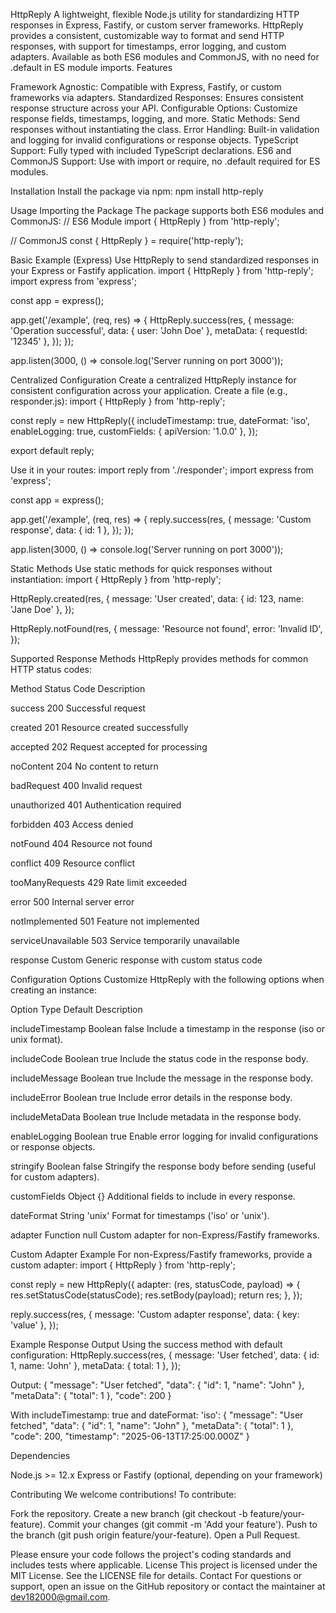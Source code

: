 HttpReply
A lightweight, flexible Node.js utility for standardizing HTTP responses in Express, Fastify, or custom server frameworks. HttpReply provides a consistent, customizable way to format and send HTTP responses, with support for timestamps, error logging, and custom adapters. Available as both ES6 modules and CommonJS, with no need for .default in ES module imports.
Features

Framework Agnostic: Compatible with Express, Fastify, or custom frameworks via adapters.
Standardized Responses: Ensures consistent response structure across your API.
Configurable Options: Customize response fields, timestamps, logging, and more.
Static Methods: Send responses without instantiating the class.
Error Handling: Built-in validation and logging for invalid configurations or response objects.
TypeScript Support: Fully typed with included TypeScript declarations.
ES6 and CommonJS Support: Use with import or require, no .default required for ES modules.

Installation
Install the package via npm:
npm install http-reply

Usage
Importing the Package
The package supports both ES6 modules and CommonJS:
// ES6 Module
import { HttpReply } from 'http-reply';

// CommonJS
const { HttpReply } = require('http-reply');

Basic Example (Express)
Use HttpReply to send standardized responses in your Express or Fastify application.
import { HttpReply } from 'http-reply';
import express from 'express';

const app = express();

app.get('/example', (req, res) => {
  HttpReply.success(res, {
    message: 'Operation successful',
    data: { user: 'John Doe' },
    metaData: { requestId: '12345' },
  });
});

app.listen(3000, () => console.log('Server running on port 3000'));

Centralized Configuration
Create a centralized HttpReply instance for consistent configuration across your application.
Create a file (e.g., responder.js):
import { HttpReply } from 'http-reply';

const reply = new HttpReply({
  includeTimestamp: true,
  dateFormat: 'iso',
  enableLogging: true,
  customFields: { apiVersion: '1.0.0' },
});

export default reply;

Use it in your routes:
import reply from './responder';
import express from 'express';

const app = express();

app.get('/example', (req, res) => {
  reply.success(res, {
    message: 'Custom response',
    data: { id: 1 },
  });
});

app.listen(3000, () => console.log('Server running on port 3000'));

Static Methods
Use static methods for quick responses without instantiation:
import { HttpReply } from 'http-reply';

HttpReply.created(res, {
  message: 'User created',
  data: { id: 123, name: 'Jane Doe' },
});

HttpReply.notFound(res, {
  message: 'Resource not found',
  error: 'Invalid ID',
});

Supported Response Methods
HttpReply provides methods for common HTTP status codes:



Method
Status Code
Description



success
200
Successful request


created
201
Resource created successfully


accepted
202
Request accepted for processing


noContent
204
No content to return


badRequest
400
Invalid request


unauthorized
401
Authentication required


forbidden
403
Access denied


notFound
404
Resource not found


conflict
409
Resource conflict


tooManyRequests
429
Rate limit exceeded


error
500
Internal server error


notImplemented
501
Feature not implemented


serviceUnavailable
503
Service temporarily unavailable


response
Custom
Generic response with custom status code


Configuration Options
Customize HttpReply with the following options when creating an instance:



Option
Type
Default
Description



includeTimestamp
Boolean
false
Include a timestamp in the response (iso or unix format).


includeCode
Boolean
true
Include the status code in the response body.


includeMessage
Boolean
true
Include the message in the response body.


includeError
Boolean
true
Include error details in the response body.


includeMetaData
Boolean
true
Include metadata in the response body.


enableLogging
Boolean
true
Enable error logging for invalid configurations or response objects.


stringify
Boolean
false
Stringify the response body before sending (useful for custom adapters).


customFields
Object
{}
Additional fields to include in every response.


dateFormat
String
'unix'
Format for timestamps ('iso' or 'unix').


adapter
Function
null
Custom adapter for non-Express/Fastify frameworks.


Custom Adapter Example
For non-Express/Fastify frameworks, provide a custom adapter:
import { HttpReply } from 'http-reply';

const reply = new HttpReply({
  adapter: (res, statusCode, payload) => {
    res.setStatusCode(statusCode);
    res.setBody(payload);
    return res;
  },
});

reply.success(res, {
  message: 'Custom adapter response',
  data: { key: 'value' },
});

Example Response Output
Using the success method with default configuration:
HttpReply.success(res, {
  message: 'User fetched',
  data: { id: 1, name: 'John' },
  metaData: { total: 1 },
});

Output:
{
  "message": "User fetched",
  "data": { "id": 1, "name": "John" },
  "metaData": { "total": 1 },
  "code": 200
}

With includeTimestamp: true and dateFormat: 'iso':
{
  "message": "User fetched",
  "data": { "id": 1, "name": "John" },
  "metaData": { "total": 1 },
  "code": 200,
  "timestamp": "2025-06-13T17:25:00.000Z"
}

Dependencies

Node.js >= 12.x
Express or Fastify (optional, depending on your framework)

Contributing
We welcome contributions! To contribute:

Fork the repository.
Create a new branch (git checkout -b feature/your-feature).
Commit your changes (git commit -m 'Add your feature').
Push to the branch (git push origin feature/your-feature).
Open a Pull Request.

Please ensure your code follows the project's coding standards and includes tests where applicable.
License
This project is licensed under the MIT License. See the LICENSE file for details.
Contact
For questions or support, open an issue on the GitHub repository or contact the maintainer at dev182000@gmail.com.
